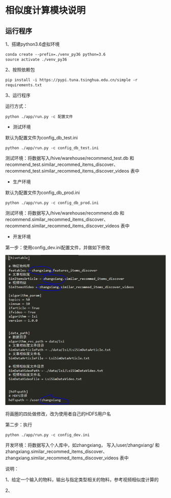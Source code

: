 
# 相似度计算模块说明

## 运行程序

1、搭建python3.6虚拟环境

```
conda create --prefix=./venv_py36 python=3.6
source activate ./venv_py36
```

2、按照依赖包
```
pip install -i https://pypi.tuna.tsinghua.edu.cn/simple -r requirements.txt
```

3、运行程序


运行方式：

```
python ./app/run.py -c 配置文件
```



- 测试环境

默认为配置文件为config_db_test.ini

```
python ./app/run.py -c config_db_test.ini

```

测试环境：将数据写入/hive/warehouse/recommend_test.db 和 recommend_test.similar_recommed_items_discover、 recommend_test.similar_recommed_items_discover_videos 表中


- 生产环境


默认为配置文件为config_db_prod.ini

```
python ./app/run.py -c config_db_prod.ini
```

测试环境：将数据写入/hive/warehouse/recommend.db 和 recommend.similar_recommed_items_discover、 recommend.similar_recommed_items_discover_videos 表中



- 开发环境

第一步：使用config_dev.ini配置文件，并做如下修改

![待修改四处](/data/image/ex.png)

将画圈的四处做修改，改为使用者自己的HDFS用户名

第二步：执行

```
python ./app/run.py -c config_dev.ini

```

开发环境：将数据写入个人库中，如zhangxiang， 写入/user/zhangxiang/ 和 zhangxiang.similar_recommed_items_discover、 zhangxiang.similar_recommed_items_discover_videos 表中






说明：

1、给定一个输入的物料，输出与指定类型相关的物料，参考视频相似度计算的

2、